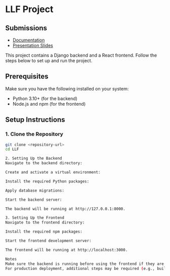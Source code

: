 # LLF Project

## Submissions
- [Documentation](https://docs.google.com/document/d/1E9BOlokJ98bXoZsMWubtUMZDI1P7y_doNMC5IVHbna8/edit?usp=sharing)
- [Presentation Slides](https://www.canva.com/design/DAGkZUSsqao/l_wIsM2u20V5-X_8yayzfQ/edit?utm_content=DAGkZUSsqao&utm_campaign=designshare&utm_medium=link2&utm_source=sharebutton)

This project contains a Django backend and a React frontend. Follow the steps below to set up and run the project.

## Prerequisites

Make sure you have the following installed on your system:
- Python 3.10+ (for the backend)
- Node.js and npm (for the frontend)

## Setup Instructions

### 1. Clone the Repository

```bash
git clone <repository-url>
cd LLF

2. Setting Up the Backend
Navigate to the backend directory:

Create and activate a virtual environment:

Install the required Python packages:

Apply database migrations:

Start the backend server:

The backend will be running at http://127.0.0.1:8000.

3. Setting Up the Frontend
Navigate to the frontend directory:

Install the required npm packages:

Start the frontend development server:

The frontend will be running at http://localhost:3000.

Notes
Make sure the backend is running before using the frontend if they are connected.
For production deployment, additional steps may be required (e.g., building the frontend, configuring a production database, etc.).
